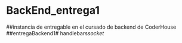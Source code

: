 # BackEnd_entrega1

##instancia de  entregable en el cursado de backend de CoderHouse
##entregaBackend1#   h a n d l e b a r s _ s o c k e t _  
 